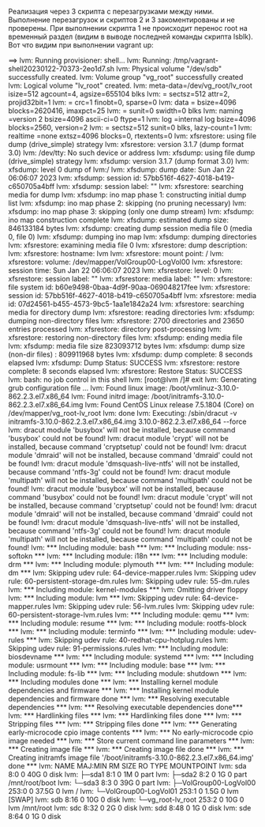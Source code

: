 Реализация через 3 скрипта с перезагрузками между ними.
Выполнение перезагрузок и скриптов 2 и 3 закоментированы и не проверены.
При выполнении скрипта 1 не происходит перенос root на временный раздел (видим в выводе последней команды скрипта lsblk).
Вот что видим при выполнении vagrant up:


==> lvm: Running provisioner: shell...
    lvm: Running: /tmp/vagrant-shell20230122-70373-2eo1d7.sh
    lvm:   Physical volume "/dev/sdb" successfully created.
    lvm:   Volume group "vg_root" successfully created
    lvm:   Logical volume "lv_root" created.
    lvm: meta-data=/dev/vg_root/lv_root   isize=512    agcount=4, agsize=655104 blks
    lvm:          =                       sectsz=512   attr=2, projid32bit=1
    lvm:          =                       crc=1        finobt=0, sparse=0
    lvm: data     =                       bsize=4096   blocks=2620416, imaxpct=25
    lvm:          =                       sunit=0      swidth=0 blks
    lvm: naming   =version 2              bsize=4096   ascii-ci=0 ftype=1
    lvm: log      =internal log           bsize=4096   blocks=2560, version=2
    lvm:          =                       sectsz=512   sunit=0 blks, lazy-count=1
    lvm: realtime =none                   extsz=4096   blocks=0, rtextents=0
    lvm: xfsrestore: using file dump (drive_simple) strategy
    lvm: xfsrestore: version 3.1.7 (dump format 3.0)
    lvm: /dev/tty: No such device or address
    lvm: xfsdump: using file dump (drive_simple) strategy
    lvm: xfsdump: version 3.1.7 (dump format 3.0)
    lvm: xfsdump: level 0 dump of lvm:/
    lvm: xfsdump: dump date: Sun Jan 22 06:06:07 2023
    lvm: xfsdump: session id: 57bb516f-4627-4018-b419-c650705a4bff
    lvm: xfsdump: session label: ""
    lvm: xfsrestore: searching media for dump
    lvm: xfsdump: ino map phase 1: constructing initial dump list
    lvm: xfsdump: ino map phase 2: skipping (no pruning necessary)
    lvm: xfsdump: ino map phase 3: skipping (only one dump stream)
    lvm: xfsdump: ino map construction complete
    lvm: xfsdump: estimated dump size: 846133184 bytes
    lvm: xfsdump: creating dump session media file 0 (media 0, file 0)
    lvm: xfsdump: dumping ino map
    lvm: xfsdump: dumping directories
    lvm: xfsrestore: examining media file 0
    lvm: xfsrestore: dump description:
    lvm: xfsrestore: hostname: lvm
    lvm: xfsrestore: mount point: /
    lvm: xfsrestore: volume: /dev/mapper/VolGroup00-LogVol00
    lvm: xfsrestore: session time: Sun Jan 22 06:06:07 2023
    lvm: xfsrestore: level: 0
    lvm: xfsrestore: session label: ""
    lvm: xfsrestore: media label: ""
    lvm: xfsrestore: file system id: b60e9498-0baa-4d9f-90aa-069048217fee
    lvm: xfsrestore: session id: 57bb516f-4627-4018-b419-c650705a4bff
    lvm: xfsrestore: media id: 07d24561-b455-4573-9bc5-1aa1e1842a24
    lvm: xfsrestore: searching media for directory dump
    lvm: xfsrestore: reading directories
    lvm: xfsdump: dumping non-directory files
    lvm: xfsrestore: 2700 directories and 23650 entries processed
    lvm: xfsrestore: directory post-processing
    lvm: xfsrestore: restoring non-directory files
    lvm: xfsdump: ending media file
    lvm: xfsdump: media file size 823093712 bytes
    lvm: xfsdump: dump size (non-dir files) : 809911968 bytes
    lvm: xfsdump: dump complete: 8 seconds elapsed
    lvm: xfsdump: Dump Status: SUCCESS
    lvm: xfsrestore: restore complete: 8 seconds elapsed
    lvm: xfsrestore: Restore Status: SUCCESS
    lvm: bash: no job control in this shell
    lvm: [root@lvm /]# exit
    lvm: Generating grub configuration file ...
    lvm: Found linux image: /boot/vmlinuz-3.10.0-862.2.3.el7.x86_64
    lvm: Found initrd image: /boot/initramfs-3.10.0-862.2.3.el7.x86_64.img
    lvm: Found CentOS Linux release 7.5.1804 (Core)  on /dev/mapper/vg_root-lv_root
    lvm: done
    lvm: Executing: /sbin/dracut -v initramfs-3.10.0-862.2.3.el7.x86_64.img 3.10.0-862.2.3.el7.x86_64 --force
    lvm: dracut module 'busybox' will not be installed, because command 'busybox' could not be found!
    lvm: dracut module 'crypt' will not be installed, because command 'cryptsetup' could not be found!
    lvm: dracut module 'dmraid' will not be installed, because command 'dmraid' could not be found!
    lvm: dracut module 'dmsquash-live-ntfs' will not be installed, because command 'ntfs-3g' could not be found!
    lvm: dracut module 'multipath' will not be installed, because command 'multipath' could not be found!
    lvm: dracut module 'busybox' will not be installed, because command 'busybox' could not be found!
    lvm: dracut module 'crypt' will not be installed, because command 'cryptsetup' could not be found!
    lvm: dracut module 'dmraid' will not be installed, because command 'dmraid' could not be found!
    lvm: dracut module 'dmsquash-live-ntfs' will not be installed, because command 'ntfs-3g' could not be found!
    lvm: dracut module 'multipath' will not be installed, because command 'multipath' could not be found!
    lvm: *** Including module: bash ***
    lvm: *** Including module: nss-softokn ***
    lvm: *** Including module: i18n ***
    lvm: *** Including module: drm ***
    lvm: *** Including module: plymouth ***
    lvm: *** Including module: dm ***
    lvm: Skipping udev rule: 64-device-mapper.rules
    lvm: Skipping udev rule: 60-persistent-storage-dm.rules
    lvm: Skipping udev rule: 55-dm.rules
    lvm: *** Including module: kernel-modules ***
    lvm: Omitting driver floppy
    lvm: *** Including module: lvm ***
    lvm: Skipping udev rule: 64-device-mapper.rules
    lvm: Skipping udev rule: 56-lvm.rules
    lvm: Skipping udev rule: 60-persistent-storage-lvm.rules
    lvm: *** Including module: qemu ***
    lvm: *** Including module: resume ***
    lvm: *** Including module: rootfs-block ***
    lvm: *** Including module: terminfo ***
    lvm: *** Including module: udev-rules ***
    lvm: Skipping udev rule: 40-redhat-cpu-hotplug.rules
    lvm: Skipping udev rule: 91-permissions.rules
    lvm: *** Including module: biosdevname ***
    lvm: *** Including module: systemd ***
    lvm: *** Including module: usrmount ***
    lvm: *** Including module: base ***
    lvm: *** Including module: fs-lib ***
    lvm: *** Including module: shutdown ***
    lvm: *** Including modules done ***
    lvm: *** Installing kernel module dependencies and firmware ***
    lvm: *** Installing kernel module dependencies and firmware done ***
    lvm: *** Resolving executable dependencies ***
    lvm: *** Resolving executable dependencies done***
    lvm: *** Hardlinking files ***
    lvm: *** Hardlinking files done ***
    lvm: *** Stripping files ***
    lvm: *** Stripping files done ***
    lvm: *** Generating early-microcode cpio image contents ***
    lvm: *** No early-microcode cpio image needed ***
    lvm: *** Store current command line parameters ***
    lvm: *** Creating image file ***
    lvm: *** Creating image file done ***
    lvm: *** Creating initramfs image file '/boot/initramfs-3.10.0-862.2.3.el7.x86_64.img' done ***
    lvm: NAME                    MAJ:MIN RM  SIZE RO TYPE MOUNTPOINT
    lvm: sda                       8:0    0   40G  0 disk
    lvm: ├─sda1                    8:1    0    1M  0 part
    lvm: ├─sda2                    8:2    0    1G  0 part /mnt/root/boot
    lvm: └─sda3                    8:3    0   39G  0 part
    lvm:   ├─VolGroup00-LogVol00 253:0    0 37.5G  0 lvm  /
    lvm:   └─VolGroup00-LogVol01 253:1    0  1.5G  0 lvm  [SWAP]
    lvm: sdb                       8:16   0   10G  0 disk
    lvm: └─vg_root-lv_root       253:2    0   10G  0 lvm  /mnt/root
    lvm: sdc                       8:32   0    2G  0 disk
    lvm: sdd                       8:48   0    1G  0 disk
    lvm: sde                       8:64   0    1G  0 disk

